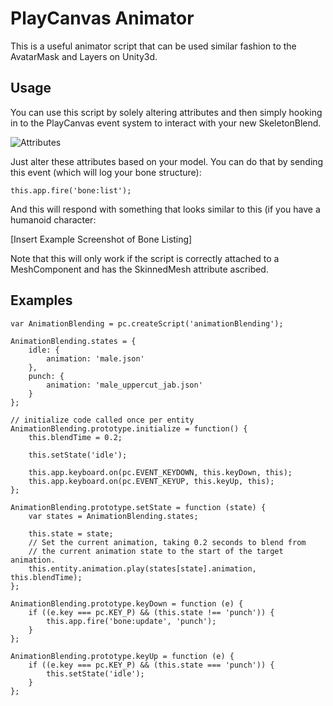 # PlayCanvas Animator

This is a useful animator script that can be used similar fashion to the AvatarMask and Layers on Unity3d. 

## Usage

You can use this script by solely altering attributes and then simply hooking in to the PlayCanvas event system to interact with your new SkeletonBlend.

![Attributes](https://i.imgur.com/RgXYRJh.png)

Just alter these attributes based on your model. You can do that by sending this event (which will log your bone structure):

```
this.app.fire('bone:list');
```

And this will respond with something that looks similar to this (if you have a humanoid character:

[Insert Example Screenshot of Bone Listing]

Note that this will only work if the script is correctly attached to a MeshComponent and has the SkinnedMesh attribute ascribed.

## Examples

```
var AnimationBlending = pc.createScript('animationBlending');

AnimationBlending.states = {
    idle: {
        animation: 'male.json'
    },
    punch: {
        animation: 'male_uppercut_jab.json'
    }
};

// initialize code called once per entity
AnimationBlending.prototype.initialize = function() {
    this.blendTime = 0.2;

    this.setState('idle');

    this.app.keyboard.on(pc.EVENT_KEYDOWN, this.keyDown, this);
    this.app.keyboard.on(pc.EVENT_KEYUP, this.keyUp, this);
};

AnimationBlending.prototype.setState = function (state) {
    var states = AnimationBlending.states;

    this.state = state;
    // Set the current animation, taking 0.2 seconds to blend from
    // the current animation state to the start of the target animation.
    this.entity.animation.play(states[state].animation, this.blendTime);
};

AnimationBlending.prototype.keyDown = function (e) {
    if ((e.key === pc.KEY_P) && (this.state !== 'punch')) {
        this.app.fire('bone:update', 'punch');
    }
};

AnimationBlending.prototype.keyUp = function (e) {
    if ((e.key === pc.KEY_P) && (this.state === 'punch')) {
        this.setState('idle');
    }
};
```
